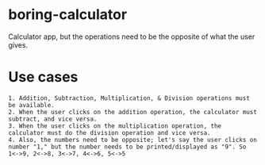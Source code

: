 # boring-calculator
Calculator app, but the operations need to be the opposite of what the user gives.  
# Use cases  
    1. Addition, Subtraction, Multiplication, & Division operations must be available.  
    2. When the user clicks on the addition operation, the calculator must subtract, and vice versa.  
    3. When the user clicks on the multiplication operation, the calculator must do the division operation and vice versa.  
    4. Also, the numbers need to be opposite; let's say the user clicks on number "1," but the number needs to be printed/displayed as "9". So 1<->9, 2<->8, 3<->7, 4<->6, 5<->5
